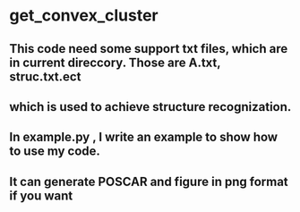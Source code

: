 # get_convex_cluster
## This code need some support txt files, which are in current direccory. Those are A.txt, struc.txt.ect
## which is used to achieve structure recognization.
## In example.py , I write an example to show how to use my code.
## It can generate POSCAR and figure in png format if you want
